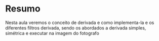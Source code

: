 # Resumo

Nesta aula veremos o conceito de derivada e como implementa-la e os diferentes filtros derivada, sendo os abordados a derivada simples, simétrica e executar na imagem do fotografo